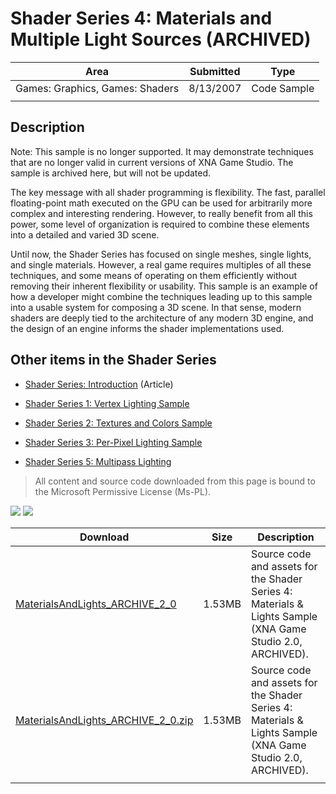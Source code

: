 # Shader Series 4: Materials and Multiple Light Sources (ARCHIVED)

|Area|Submitted|Type|
|-|-|-|
Games: Graphics, Games: Shaders|8/13/2007|Code Sample
||||

## Description

Note: This sample is no longer supported. It may demonstrate techniques that are no longer valid in current versions of XNA Game Studio. The sample is archived here, but will not be updated.

The key message with all shader programming is flexibility. The fast, parallel floating-point math executed on the GPU can be used for arbitrarily more complex and interesting rendering. However, to really benefit from all this power, some level of organization is required to combine these elements into a detailed and varied 3D scene.

Until now, the Shader Series has focused on single meshes, single lights, and single materials. However, a real game requires multiples of all these techniques, and some means of operating on them efficiently without removing their inherent flexibility or usability. This sample is an example of how a developer might combine the techniques leading up to this sample into a usable system for composing a 3D scene. In that sense, modern shaders are deeply tied to the architecture of any modern 3D engine, and the design of an engine informs the shader implementations used.

## Other items in the Shader Series

* [Shader Series: Introduction](https://github.com/simondarksidej/XNAGameStudio/wiki/Shader_Series_Introduction) (Article)

* [Shader Series 1: Vertex Lighting Sample](https://github.com/simondarksidej/XNAGameStudio/wiki/Shader_Series_1_Vertex_Lighting)

* [Shader Series 2: Textures and Colors Sample](https://github.com/simondarksidej/XNAGameStudio/wiki/Shader_Series_2_Textures_and_Colors)

* [Shader Series 3: Per-Pixel Lighting Sample](https://github.com/simondarksidej/XNAGameStudio/wiki/Shader_Series_3_Per-Pixel_Lighting)

* [Shader Series 5: Multipass Lighting](https://github.com/simondarksidej/XNAGameStudio/wiki/Shader_Series_5_Multipass_Lighting)

> All content and source code downloaded from this page is bound to the Microsoft Permissive License (Ms-PL).

![](https://github.com/simondarksidej/XNAGameStudio/blob/master/Images/XNA_Shader4_Materials_MultiLights_01_small.jpg?raw=true)
![](https://github.com/simondarksidej/XNAGameStudio/blob/master/Images/XNA_Shader4_Materials_MultiLights_02_small.jpg?raw=true)

Download | Size | Description
---|---|---|
[MaterialsAndLights_ARCHIVE_2_0](https://github.com/simondarksidej/XNAGameStudio/tree/master/Samples/MaterialsAndLights_ARCHIVE_2_0) | 1.53MB | Source code and assets for the Shader Series 4: Materials & Lights Sample (XNA Game Studio 2.0, ARCHIVED).
[MaterialsAndLights_ARCHIVE_2_0.zip](https://github.com/simondarksidej/XNAGameStudioZips/tree/master/Samples/MaterialsAndLights_ARCHIVE_2_0.zip) | 1.53MB | Source code and assets for the Shader Series 4: Materials & Lights Sample (XNA Game Studio 2.0, ARCHIVED).
||||
